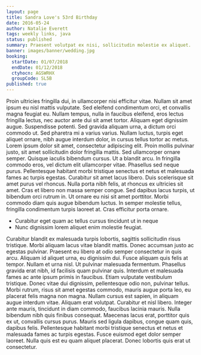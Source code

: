 ```yaml
---
layout: page
title: Sandra Love's 53rd Birthday
date: 2016-05-24
author: Natalie Everett
tags: weekly links, java
status: published
summary: Praesent volutpat ex nisi, sollicitudin molestie ex aliquet.
banner: images/banner/wedding.jpg
booking:
  startDate: 01/07/2018
  endDate: 01/12/2018
  ctyhocn: AGSWRHX
  groupCode: SL5B
published: true
---
```

Proin ultricies fringilla dui, in ullamcorper nisi efficitur vitae. Nullam sit amet ipsum eu nisl mattis vulputate. Sed eleifend condimentum orci, et convallis magna feugiat eu. Nullam tempus, nulla in faucibus eleifend, eros lectus fringilla lectus, nec auctor ante dui sit amet tortor. Aliquam eget dignissim augue. Suspendisse potenti. Sed gravida aliquam urna, a dictum orci commodo ut. Sed pharetra mi a varius varius. Nullam luctus, turpis eget aliquet ornare, nibh augue interdum dolor, in cursus tellus tortor ac metus. Lorem ipsum dolor sit amet, consectetur adipiscing elit. Proin mollis pulvinar justo, sit amet sollicitudin dolor fringilla mattis.
Sed ullamcorper ornare semper. Quisque iaculis bibendum cursus. Ut a blandit arcu. In fringilla commodo eros, vel dictum elit ullamcorper vitae. Phasellus sed neque purus. Pellentesque habitant morbi tristique senectus et netus et malesuada fames ac turpis egestas. Curabitur sit amet lacus libero. Duis scelerisque sit amet purus vel rhoncus. Nulla porta nibh felis, at rhoncus ex ultricies sit amet. Cras et libero non massa semper congue. Sed dapibus lacus turpis, ut bibendum orci rutrum in. Ut ornare eu nisi sit amet porttitor. Morbi commodo diam quis augue bibendum luctus. In semper molestie tellus, fringilla condimentum turpis laoreet at. Cras efficitur porta ornare.

* Curabitur eget quam ac tellus cursus tincidunt ut in neque
* Nunc dignissim lorem aliquet enim molestie feugiat.

Curabitur blandit ex malesuada turpis lobortis, sagittis sollicitudin risus tristique. Morbi aliquam lacus vitae blandit mattis. Donec accumsan justo ac egestas pulvinar. Praesent eu libero at odio semper consectetur in quis arcu. Aliquam id aliquet urna, eu dignissim dui. Fusce aliquam quis felis at tempor. Nullam et urna nisl. Ut pulvinar malesuada fermentum. Phasellus gravida erat nibh, id facilisis quam pulvinar quis. Interdum et malesuada fames ac ante ipsum primis in faucibus. Etiam vulputate vestibulum tristique. Donec vitae dui dignissim, pellentesque odio non, pulvinar tellus. Morbi rutrum, risus sit amet egestas commodo, mauris augue porta leo, eu placerat felis magna non magna. Nullam cursus est sapien, in aliquam augue interdum vitae. Aliquam erat volutpat.
Curabitur et nisl libero. Integer ante mauris, tincidunt in diam commodo, faucibus lacinia mauris. Nulla bibendum nibh quis finibus consequat. Maecenas lacus erat, porttitor quis ex ut, convallis cursus purus. Mauris sed ligula dapibus, congue quam quis, dapibus felis. Pellentesque habitant morbi tristique senectus et netus et malesuada fames ac turpis egestas. Fusce euismod eget dolor semper laoreet. Nulla quis est eu quam aliquet placerat. Donec lobortis quis erat ut consectetur.
